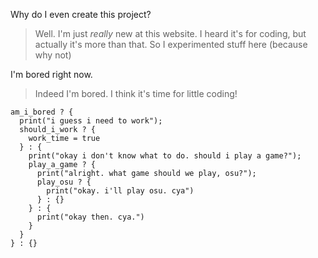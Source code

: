 Why do I even create this project?
> Well. I'm just _really_ new at this website.
> I heard it's for coding, but actually it's more than that.
> So I experimented stuff here (because why not)

I'm bored right now.
> Indeed I'm bored. I think it's time for little coding!
```
am_i_bored ? {
  print("i guess i need to work");
  should_i_work ? {
    work_time = true
  } : {
    print("okay i don't know what to do. should i play a game?");
    play_a_game ? {
      print("alright. what game should we play, osu?");
      play_osu ? {
        print("okay. i'll play osu. cya")
      } : {}
    } : {
      print("okay then. cya.")
    }
  }
} : {}
```
